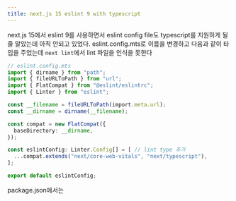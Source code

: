 ```yaml
---
title: next.js 15 eslint 9 with typescript
---
```

next.js 15에서 eslint 9를 사용하면서 eslint config file도 typescript를 지원하게 될 줄 알았는데 아직 안되고 있었다. eslint.config.mts로 이름을 변경하고 다음과 같이 타입을 주었는데 `next lint`에서 lint 파일을 인식을 못한다

```ts
// eslint.config.mts
import { dirname } from "path";
import { fileURLToPath } from "url";
import { FlatCompat } from "@eslint/eslintrc";
import { Linter } from "eslint";

const __filename = fileURLToPath(import.meta.url);
const __dirname = dirname(__filename);

const compat = new FlatCompat({
  baseDirectory: __dirname,
});

const eslintConfig: Linter.Config[] = [ // lint type 추가
  ...compat.extends("next/core-web-vitals", "next/typescript"),
];

export default eslintConfig;
```

package.json에서는 